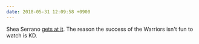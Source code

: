 ```yaml
---
date: 2018-05-31 12:09:58 +0900
---
```

Shea Serrano [gets at it](https://www.theringer.com/nba/2018/5/30/17407724/cavaliers-warriors-2018-nba-finals-good-cop-bad-cop). The reason the success of the Warriors isn't fun to watch is KD.
